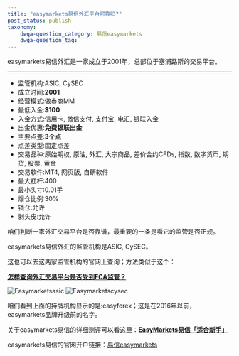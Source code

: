 ```yaml
---
title: "easymarkets易信外汇平台可靠吗?"
post_status: publish
taxonomy:
    dwqa-question_category: 易信easymarkets
    dwqa-question_tag:
---
```


easymarkets易信外汇是一家成立于2001年，总部位于塞浦路斯的交易平台。

* * *

- 监管机构:ASIC, CySEC
- 成立时间:**2001**
- 经营模式:做市商MM
- 最低入金:**$100**
- 入金方式:信用卡, 微信支付, 支付宝, 电汇, 银联入金
- 出金优惠:**免费银联出金**
- 主要点差:**3个点**
- 点差类型:固定点差
- 交易品种:原始期权, 原油, 外汇, 大宗商品, 差价合约CFDs, 指数, 数字货币, 期货, 股票, 黄金
- 交易软件:MT4, 网页版, 自研软件
- 最大杠杆:400
- 最小头寸:0.01手
- 爆仓比例:30%
- 锁仓:允许
- 剥头皮:允许

咱们判断一家外汇交易平台是否靠谱，最重要的一条是看它的监管是否正规。

easymarkets易信外汇的监管机构是ASIC, CySEC。

这也可以去这两家监管机构的官网上查询；方法类似于这个：

**[怎样查询外汇交易平台是否受到FCA监管？](https://we.laowei8.com/is-real-fca.html)**

![Easymarketsasic](https://we.laowei8.com/wp-content/uploads/2020/07/ab6d192fa1ac9e71ae52343266b6fb80-3.jpg) ![Easymarketscysec](https://we.laowei8.com/wp-content/uploads/2020/07/c2552657b59c3b4e33052d763ee7de00-3.jpg)

咱们看到上面的持牌机构显示的是:easyforex；这是在2016年以前，easymarkets品牌升级前的名字。

关于easymarkets易信的详细测评可以看这里：**[EasyMarkets易信「适合新手」](https://we.laowei8.com/product/easymarkets-review)**

easymarkets易信的官网开户链接：[易信easymarkets](https://we.laowei8.com/go/easymarketschina "易信easymarkets")
